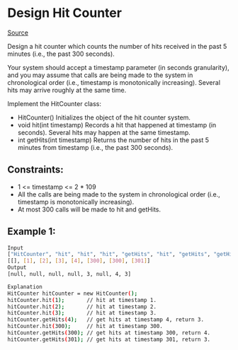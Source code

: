 # Design Hit Counter
[Source](https://leetcode.com/problems/design-hit-counter/)

Design a hit counter which counts the number of hits received in the past 5 minutes (i.e., the past 300 seconds).

Your system should accept a timestamp parameter (in seconds granularity), and you may assume that calls are being made to the system in chronological order (i.e., timestamp is monotonically increasing). Several hits may arrive roughly at the same time.

Implement the HitCounter class:

 - HitCounter() Initializes the object of the hit counter system.
 - void hit(int timestamp) Records a hit that happened at timestamp (in seconds). Several hits may happen at the same timestamp.
 - int getHits(int timestamp) Returns the number of hits in the past 5 minutes from timestamp (i.e., the past 300 seconds).

## Constraints:

 - 1 <= timestamp <= 2 * 109
 - All the calls are being made to the system in chronological order (i.e., timestamp is monotonically increasing).
 - At most 300 calls will be made to hit and getHits.

## Example 1:
```sh
Input
["HitCounter", "hit", "hit", "hit", "getHits", "hit", "getHits", "getHits"]
[[], [1], [2], [3], [4], [300], [300], [301]]
Output
[null, null, null, null, 3, null, 4, 3]

Explanation
HitCounter hitCounter = new HitCounter();
hitCounter.hit(1);       // hit at timestamp 1.
hitCounter.hit(2);       // hit at timestamp 2.
hitCounter.hit(3);       // hit at timestamp 3.
hitCounter.getHits(4);   // get hits at timestamp 4, return 3.
hitCounter.hit(300);     // hit at timestamp 300.
hitCounter.getHits(300); // get hits at timestamp 300, return 4.
hitCounter.getHits(301); // get hits at timestamp 301, return 3.
```